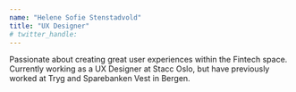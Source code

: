 ```yaml
---
name: "Helene Sofie Stenstadvold"
title: "UX Designer"
# twitter_handle: 
---
```

Passionate about creating great user experiences within the Fintech space. Currently working as a UX Designer at Stacc Oslo, but have previously worked at Tryg and Sparebanken Vest in Bergen. 
